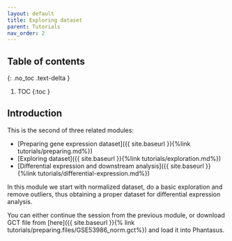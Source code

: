 ```yaml
---
layout: default
title: Exploring dataset
parent: Tutorials
nav_order: 2
---
```


## Table of contents
{: .no_toc .text-delta }

1. TOC
{:toc }

## Introduction

This is the second of three related modules:
* [Preparing gene expression dataset]({{ site.baseurl }}{%link tutorials/preparing.md%})
* [Exploring dataset]({{ site.baseurl }}{%link tutorials/exploration.md%})
* [Differential expression and downstream analysis]({{ site.baseurl }}{%link tutorials/differential-expression.md%})

In this module we start with normalized dataset, do a basic exploration and 
remove outliers, thus obtaining a proper dataset for differential expression analysis.

You can either continue the session from the previous module, or download
GCT file from [here]({{ site.baseurl }}{% link tutorials/preparing.files/GSE53986_norm.gct%}) 
and load it into Phantasus.
